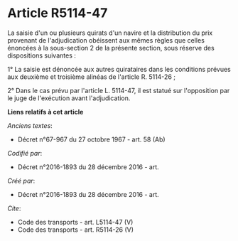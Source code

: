 # Article R5114-47

La saisie d'un ou plusieurs quirats d'un navire et la distribution du prix provenant de l'adjudication obéissent aux mêmes
règles que celles énoncées à la sous-section 2 de la présente section, sous réserve des dispositions suivantes : 

1° La saisie est dénoncée aux autres quirataires dans les conditions prévues aux deuxième et troisième alinéas de l'article
R. 5114-26 ; 

2° Dans le cas prévu par l'article L. 5114-47, il est statué sur l'opposition par le juge de l'exécution avant
l'adjudication.

**Liens relatifs à cet article**

_Anciens textes_:

  - Décret n°67-967 du 27 octobre 1967 - art. 58 (Ab)

_Codifié par_:

  - Décret n°2016-1893 du 28 décembre 2016 - art.

_Créé par_:

  - Décret n°2016-1893 du 28 décembre 2016 - art.

_Cite_:

  - Code des transports - art. L5114-47 (V)
  - Code des transports - art. R5114-26 (V)
